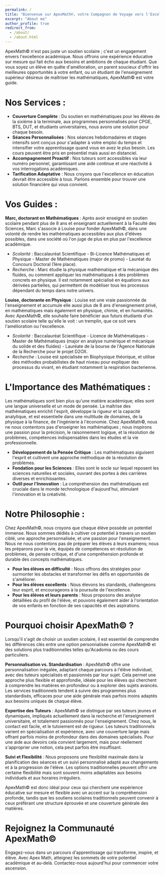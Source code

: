```yaml
---
permalink: /
title: "Bienvenue sur ApexMath©, votre Compagnon de Voyage vers l'Excellence"
excerpt: "About me"
author_profile: true
redirect_from: 
  - /about/
  - /about.html
---
```


ApexMath© n'est pas juste un soutien scolaire ; c'est un engagement envers l'excellence académique. Nous offrons une expérience éducative sur mesure qui fait écho aux besoins et ambitions de chaque étudiant. Que vous soyez un élève en quête d'amélioration, un parent soucieux d'offrir les meilleures opportunités à votre enfant, ou un étudiant de l'enseignement supérieur désireux de maîtriser les mathématiques, ApexMath© est votre guide.

Nos Services :
====

- <b>Couverture Complète</b> : Du soutien en mathématiques pour les élèves de la sixième à la terminale, aux programmes personnalisés pour CPGE, BTS, DUT, et étudiants universitaires, nous avons une solution pour chaque besoin.
- <b>Séances Personnalisées</b> : Nos séances hebdomadaires et stages intensifs sont conçus pour s'adapter à votre emploi du temps et intensifier votre apprentissage quand vous en avez le plus besoin. Les cours peuvent être pris en présentiel mais aussi en distanciel.
- <b>Accompagnement Proactif</b> : Nos tuteurs sont accessibles via leur numéro personnel, garantissant une aide continue et une réactivité à vos interrogations académiques.
- <b>Tarification Adaptative</b> : Nous croyons que l'excellence en éducation devrait être accessible à tous. Parlons ensemble pour trouver une solution financière qui vous convient.


Vos Guides : 
===

<b>Marc, doctorant en Mathématiques</b> :
Après avoir enseigné en soutien scolaire pendant plus de 8 ans et enseignant actuellement à la Faculté des Sciences, Marc s'associe à Louise pour fonder ApexMath©, dans une volonté de rendre les mathématiques accessibles aux plus d'élèves possibles, dans une société où l'on juge de plus en plus par l'excellence académique. <br>
- <i>Scolarité</i> : Baccalauréat Scientifique - Bi-Licence Mathématiques et Physique - Master de Mathématiques (major de promo) - Lauréat du Concours Doctoral (1ère place).<br>
- <i>Recherche</i> : Marc étudie la physique mathématique et la mécanique des fluides, ou comment appliquer les mathématiques à des problèmes concrets en physique. Il est notamment spécialisé en équations aux dérivées partielles, qui permettent de modéliser tous les processus dépendant du temps dans notre univers.


<b>Louise, doctorante en Physique</b> :
Louise est une vraie passionnée de l'enseignement et accumule elle aussi plus de 8 ans d'enseignement privé, en mathématiques mais également en physique, chimie, et en humanités. Avec ApexMath©, elle souhaite faire bénéficier aux futurs étudiants d'un soutien scolaire telle qu'elle le voit : un tremplin, que ce soit vers l'amélioration ou l'excellence. <br>
- <i>Scolarité</i> : Baccalauréat Scientifique - Licence de Mathématiques - Master de Mathématiques (major en analyse numérique et mécanique du solide et des fluides) - Lauréate de la bourse de l'Agence Nationale de la Recherche pour le projet D2OX. <br>
- <i>Recherche</i> : Louise est spécialisée en Biophysique théorique, et utilise des méthodes probabilistes de haut niveau pour expliquer des processus du vivant, en étudiant notamment la respiration bacterienne. 


L'Importance des Mathématiques :
===

Les mathématiques sont bien plus qu'une matière académique; elles sont une langue universelle et un mode de pensée. La maîtrise des mathématiques enrichit l'esprit, développe la rigueur et la capacité analytique, et est essentielle dans une multitude de domaines, de la physique à la finance, de l'ingénierie à l'économie. Chez ApexMath©, nous ne nous contentons pas d'enseigner les mathématiques ; nous inspirons une passion pour la précision, le raisonnement logique, et la résolution de problèmes, compétences indispensables dans les études et la vie professionnelle.

- <b>Développement de la Pensée Critique</b> : Les mathématiques aiguisent l'esprit et cultivent une approche méthodique de la résolution de problèmes.
- <b>Fondation pour les Sciences</b> : Elles sont le socle sur lequel reposent les sciences naturelles et sociales, ouvrant des portes à des carrières diverses et enrichissantes.
- <b>Outil pour l'Innovation</b> : La compréhension des mathématiques est cruciale dans le monde technologique d'aujourd'hui, stimulant l'innovation et la créativité.

Notre Philosophie :
===

Chez ApexMath©, nous croyons que chaque élève possède un potentiel immense. Nous sommes dédiés à cultiver ce potentiel à travers un soutien ciblé, une approche personnalisée, et une passion pour l'enseignement. Nous ne nous contentons pas de préparer les élèves à leurs examens; nous les préparons pour la vie, équipés de compétences en résolution de problèmes, de pensée critique, et d'une compréhension profonde et durable des concepts mathématiques.

- <b> Pour les élèves en difficulté</b> : Nous offrons des stratégies pour surmonter les obstacles et transformer les défis en opportunités de s'améliorer.
- <b> Pour les élèves excellents</b> : Nous élevons les standards, challengeons leur esprit, et encourageons à la poursuite de l'excellence.
- <b> Pour les élèves et leurs parents</b> : Nous proposons des analyse détaillées du profil de l'élève, et pouvons également aider à l'orientation de vos enfants en fonction de ses capacités et des aspirations.

Pourquoi choisir ApexMath© ?
===
Lorsqu'il s'agit de choisir un soutien scolaire, il est essentiel de comprendre les différences clés entre une option personnalisée comme ApexMath© et des solutions plus traditionnelles telles qu'Acadomia ou des cours particuliers.

<b>Personnalisation vs. Standardisation</b> :
ApexMath© offre une personnalisation inégalée, adaptant chaque parcours à l'élève individuel, avec des tuteurs spécialisés et passionnés par leur sujet. Cela permet une approche plus flexible et approfondie, idéale pour les élèves qui cherchent à comprendre les matières en profondeur ou à explorer des sujets avancés. Les services traditionnels tendent à suivre des programmes plus standardisés, efficaces pour une aide générale mais parfois moins adaptés aux besoins uniques de chaque élève.

<b>Expertise des Tuteurs</b> :
ApexMath© se distingue par ses tuteurs jeunes et dynamiques, impliqués actuellement dans la recherche et l'enseignement universitaire, et totalement passionnés pour l'enseignement. Chez nous, le contact est facile, et le tutoiement est de rigueur.
Les tuteurs traditionnels varient en spécialisation et expérience, avec une couverture large mais offrant parfois moins de profondeur dans des domaines spécialisés. Pour une aide aux devoirs cela convient largement, mais pour réellement s'approprier une notion, cela peut parfois être insuffisant.

<b>Suivi et Flexibilité</b> :
Nous proposons une flexibilité maximale dans la planification des séances et un suivi personnalisé adapté aux changements et à la progression de l'élève. Les options traditionnelles peuvent offrir une certaine flexibilité mais sont souvent moins adaptables aux besoins individuels et aux horaires irréguliers.

ApexMath© est donc idéal pour ceux qui cherchent une expérience éducative sur mesure et flexible avec un accent sur la compréhension profonde, tandis que les soutiens scolaires traditionnels peuvent convenir à ceux préférant une structure éprouvée et une couverture générale des matières.

Rejoignez la Communauté ApexMath©
===

Engagez-vous dans un parcours d'apprentissage qui transforme, inspire, et élève. Avec Apex Math, atteignez les sommets de votre potentiel académique et au-delà. Contactez-nous aujourd'hui pour commencer votre ascension.

